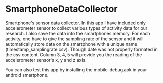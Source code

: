 # SmartphoneDataCollector
Smartphone's sensor data collector. 
In this app I have included only accelerometer sensor to collect various types of activity data for our research. 
I also save the data into the smartphones memory. For each activity, one have to give the sampling rate of the sensor and it will automatically store data on the smartphone with a unique name (timestamp_samplingrate.csv). Though date was not properly formated in the csv content. Column 3, 4, 5 will provide you the reading of the accelerometer sensor's x, y and z axis.


You can also test this app by installing the mobile-debug.apk in your android smartphone. 
